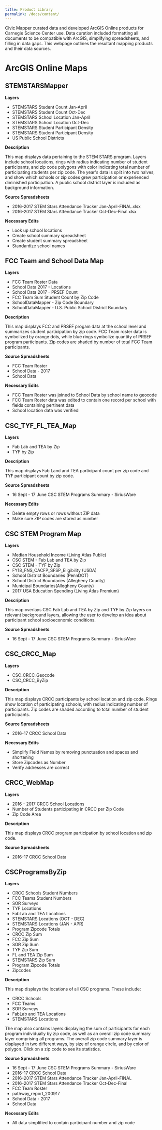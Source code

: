 ```yaml
---
title: Product Library
permalink: /docs/content/
---
```


Civic Mapper curated data and developed ArcGIS Online products for Carnegie Science Center use. Data curation included formatting all documents to be compatible with ArcGIS, simplifying spreadsheets, and filling in data gaps. This webpage outlines the resultant mapping products and their data sources.

# ArcGIS Online Maps

## STEMSTARSMapper

**Layers**
* STEMSTARS Student Count Jan-April
* STEMSTARS Student Count Oct-Dec
* STEMSTARS School Location Jan-April
* STEMSTARS School Location Oct-Dec
* STEMSTARS Student Participant Density
* STEMSTARS Student Participant Density
* US Public School Districts

**Description**

This map displays data pertaining to the STEM STARS program. Layers include school locations, rings with radius indicating number of student participants, and zip code polygons with color indicating total number of participating students per zip code. The year's data is split into two halves, and show which schools or zip codes grew participation or experienced diminished participation. A public school district layer is included as background information.

**Source Spreadsheets**
* 2016-2017 STEM Stars Attendance Tracker Jan-April-FINAL.xlsx
* 2016-2017 STEM Stars Attendance Tracker Oct-Dec-Final.xlsx

**Necessary Edits**
* Look up school locations
* Create school summary spreadsheet
* Create student summary spreadsheet
* Standardize school names

## FCC Team and School Data Map

**Layers**
* FCC Team Roster Data
* School Data 2017 - Locations
* School Data 2017 - PRSEF Count
* FCC Team Sum Student Count by Zip Code
* SchoolDataMapper - Zip Code Boundary
* SchoolDataMapper - U.S. Public School District Boundary

**Description**

This map displays FCC and PRSEF progam data at the school level and summarizes student participation by zip code. FCC Team roster data is symbolized by orange dots, while blue rings symbolize quantity of PRSEF program participants. Zip codes are shaded by number of total FCC Team participants.

**Source Spreadsheets**
* FCC Team Roster
* School Data - 2017
* School Data

**Necessary Edits**
* FCC Team Roster was joined to School Data by school name to geocode
* FCC Team Roster data was edited to contain one record per school with fields containing pertinent data
* School location data was verified

## CSC_TYF_FL_TEA_Map

**Layers**
* Fab Lab and TEA by Zip
* TYF by Zip

**Description**

This map displays Fab Land and TEA participant count per zip code and TYF participant count by zip code. 

**Source Spreadsheets**
* 16 Sept - 17 June CSC STEM Programs Summary - SiriusWare

**Necessary Edits**
* Delete  empty  rows  or  rows  without  ZIP  data
* Make  sure  ZIP  codes  are  stored  as  number 

## CSC STEM Program Map

**Layers**
* Median Household Income (Living Atlas Public)
* CSC STEM - Fab Lab and TEA by Zip
* CSC STEM - TYF by Zip
* FY18_FNS_CACFP_SFSP_Eligibility (USDA)
* School District Boundaries (PennDOT)
* School District Boundaries (Allegheny County)
* Municipal Boundaries(Allegheny County)
* 2017 USA Education Spending (Living Atlas Premium)

**Description**

This map overlays CSC Fab Lab and TEA by Zip and TYF by Zip layers on relevant background layers, allowing the user to develop an idea about participant school socioeconomic conditions.

**Source Spreadsheets**
* 16 Sept - 17 June CSC STEM Programs Summary - SiriusWare

## CSC_CRCC_Map

**Layers**
* CSC_CRCC_Geocode
* CSC_CRCC_ByZip

**Description**

This map displays CRCC participants by school location and zip code. Rings show location of participating schools, with radius indicating number of participants. Zip codes are shaded according to total number of student participants.

**Source Spreadsheets**
* 2016-17 CRCC School Data

**Necessary Edits**
* Simplify  Field  Names  by  removing  punctuation  and  spaces  and  shortening  
* Store  Zipcodes  as  Number  
* Verify  addresses  are  correct 

## CRCC_WebMap

**Layers**
* 2016 - 2017 CRCC School Locations
* Number of Students participating in CRCC per Zip Code
* Zip Code Area

**Description**

This map displays CRCC program participation by school location and zip code.

**Source Spreadsheets**
* 2016-17 CRCC School Data

## CSCProgramsByZip

**Layers**
* CRCC Schools Student Numbers
* FCC Teams Student Numbers
* SOR Surveys
* TYF Locations
* FabLab and TEA Locations
* STEMSTARS Locations (OCT - DEC)
* STEMSTARS Locations (JAN - APR)
* Program Zipcode Totals
* CRCC Zip Sum
* FCC Zip Sum
* SOR Zip Sum
* TYF Zip Sum
* FL and TEA Zip Sum
* STEMSTARS Zip Sum
* Program Zipcode Totals
* Zipcodes

**Description**

This map displays the locations of all CSC programs. These include:
* CRCC Schools
* FCC Teams
* SOR Surveys
* FabLab and TEA Locations
* STEMSTARS Locations

The map also contains layers displaying the sum of participants for each program individually by zip code, as well as an overall zip code summary layer comprising all programs. The overall zip code summary layer is displayed in two different ways, by size of orange circle, and by color of polygon. Click on a zip code to see its statistics.

**Source Spreadsheets**
* 16 Sept - 17 June CSC STEM Programs Summary - SiriusWare
* 2016-17 CRCC School Data
* 2016-2017 STEM Stars Attendance Tracker Jan-April-FINAL
* 2016-2017 STEM Stars Attendance Tracker Oct-Dec-Final
* FCC Team Roster
* pathway_report_200917
* School Data - 2017
* School Data

**Necessary Edits**
* All data simplified to contain participant number and zip code
